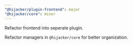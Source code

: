 ```yaml
---
"@hijacker/plugin-frontend": major
"@hijacker/core": minor
---
```


Refactor frontend into seperate plugin.

Refactor managers in `@hijacker/core` for better organization.